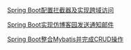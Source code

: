 <a id="cb_post_title_url" class="postTitle2" href="https://www.cnblogs.com/sgh1023/p/10056859.html">Spring Boot配置拦截器及实现跨域访问</a>

<a id="cb_post_title_url" class="postTitle2" href="https://www.cnblogs.com/sgh1023/p/10108416.html">Spring Boot实现仿博客园发送通知邮件</a>

<a id="cb_post_title_url" class="postTitle2" href="https://www.cnblogs.com/sgh1023/p/10134110.html">Spring Boot整合Mybatis并完成CRUD操作</a>
